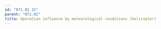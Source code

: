 ```yaml
---
id: "071.02.15"
parent: "071.02"
title: Operation influence by meteorological conditions (helicopter)
---
```

